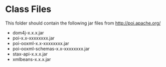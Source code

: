 # Class Files
This folder should contain the following jar files from http://poi.apache.org/

* dom4j-x.x.x.jar
* poi-x.x-xxxxxxxx.jar
* poi-ooxml-x.x-xxxxxxxx.jar
* poi-ooxml-schemas-x.x-xxxxxxxx.jar
* stax-api-x.x.x.jar
* xmlbeans-x.x.x.jar
